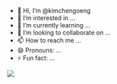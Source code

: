 - 👋 Hi, I’m @kimchengoeng
- 👀 I’m interested in ...
- 🌱 I’m currently learning ...
- 💞️ I’m looking to collaborate on ...
- 📫 How to reach me ...
- 😄 Pronouns: ...
- ⚡ Fun fact: ...

<!---
kimchengoeng/kimchengoeng is a ✨ special ✨ repository because its `README.md` (this file) appears on your GitHub profile.
You can click the Preview link to take a look at your changes.
--->
<img  src="https://static.vecteezy.com/system/resources/thumbnails/022/385/025/small/a-cute-surprised-black-haired-anime-girl-under-the-blooming-sakura-ai-generated-photo.jpg" >


